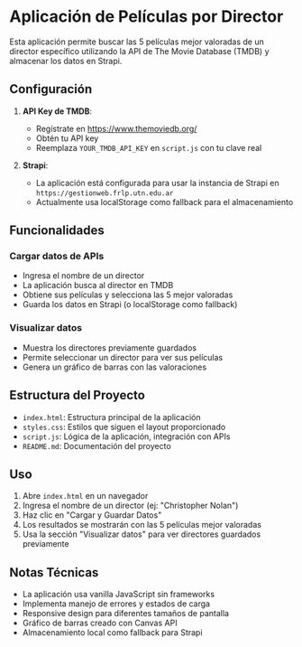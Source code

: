 # Aplicación de Películas por Director

Esta aplicación permite buscar las 5 películas mejor valoradas de un director específico utilizando la API de The Movie Database (TMDB) y almacenar los datos en Strapi.

## Configuración

1. **API Key de TMDB**: 
   - Regístrate en https://www.themoviedb.org/
   - Obtén tu API key
   - Reemplaza `YOUR_TMDB_API_KEY` en `script.js` con tu clave real

2. **Strapi**:
   - La aplicación está configurada para usar la instancia de Strapi en `https://gestionweb.frlp.utn.edu.ar`
   - Actualmente usa localStorage como fallback para el almacenamiento

## Funcionalidades

### Cargar datos de APIs
- Ingresa el nombre de un director
- La aplicación busca al director en TMDB
- Obtiene sus películas y selecciona las 5 mejor valoradas
- Guarda los datos en Strapi (o localStorage como fallback)

### Visualizar datos
- Muestra los directores previamente guardados
- Permite seleccionar un director para ver sus películas
- Genera un gráfico de barras con las valoraciones

## Estructura del Proyecto

- `index.html`: Estructura principal de la aplicación
- `styles.css`: Estilos que siguen el layout proporcionado
- `script.js`: Lógica de la aplicación, integración con APIs
- `README.md`: Documentación del proyecto

## Uso

1. Abre `index.html` en un navegador
2. Ingresa el nombre de un director (ej: "Christopher Nolan")
3. Haz clic en "Cargar y Guardar Datos"
4. Los resultados se mostrarán con las 5 películas mejor valoradas
5. Usa la sección "Visualizar datos" para ver directores guardados previamente

## Notas Técnicas

- La aplicación usa vanilla JavaScript sin frameworks
- Implementa manejo de errores y estados de carga
- Responsive design para diferentes tamaños de pantalla
- Gráfico de barras creado con Canvas API
- Almacenamiento local como fallback para Strapi
